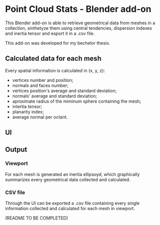# Point Cloud Stats - Blender add-on
This Blender add-on is able to retrieve geometrical data from meshes in a collection, sinthetyze them using central tendencies, dispersion indexes and inertia tensor and esport it in a .csv file.

This add-on was developed for my bechelor thesis.

## Calculated data for each mesh
Every spatial information is calculated in (x, y, z):
* vertices number and position;
* normals and faces number;
* vertices position's average and standard deviation;
* normals' average and standard deviation;
* aproximate radius of the miminum sphere containing the mesh;
* intertia tensor;
* planarity index;
* average normal per octant.

## UI

## Output
### Viewport
For each mesh is generated an inertia ellipsoyd, which graphically summarizes every geometrical data collected and calculated.

### CSV file
Through the UI can be exported a .csv file containing every single information collected and calculated for each mesh in viewport.

(README TO BE COMPLETED)
